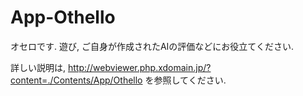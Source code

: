 # App-Othello

オセロです.
遊び, ご自身が作成されたAIの評価などにお役立てください.

詳しい説明は, http://webviewer.php.xdomain.jp/?content=./Contents/App/Othello を参照してください.
